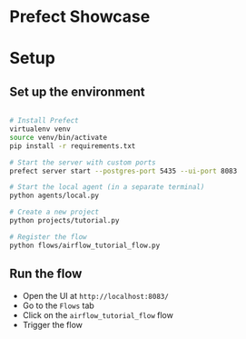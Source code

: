 # Prefect Showcase

# Setup

## Set up the environment
```bash

# Install Prefect
virtualenv venv
source venv/bin/activate
pip install -r requirements.txt

# Start the server with custom ports
prefect server start --postgres-port 5435 --ui-port 8083

# Start the local agent (in a separate terminal)
python agents/local.py

# Create a new project
python projects/tutorial.py

# Register the flow
python flows/airflow_tutorial_flow.py
```

## Run the flow
- Open the UI at `http://localhost:8083/`
- Go to the `Flows` tab
- Click on the `airflow_tutorial_flow` flow
- Trigger the flow